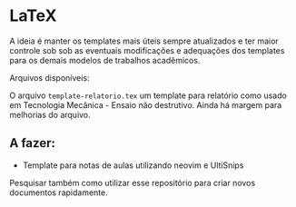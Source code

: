 # LaTeX
A ideia é manter os templates mais úteis sempre atualizados e ter maior controle sob sob as eventuais modificações e adequações dos templates para os demais modelos de trabalhos acadêmicos.

Arquivos disponíveis:

O arquivo `template-relatorio.tex` um template para relatório como usado em Tecnologia Mecânica - Ensaio não destrutivo.
Ainda há margem para melhorias do arquivo.

## A fazer:

- Template para notas de aulas utilizando neovim e UltiSnips


Pesquisar também como utilizar esse repositório para criar novos documentos rapidamente.
